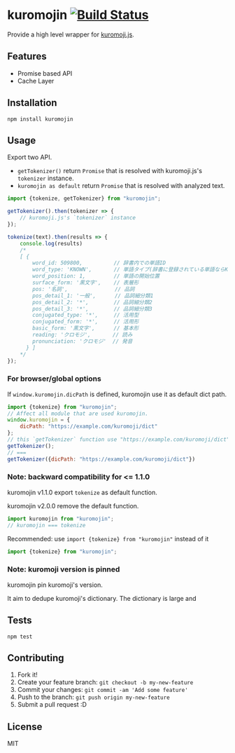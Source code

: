 # kuromojin [![Build Status](https://travis-ci.org/azu/kuromojin.svg?branch=master)](https://travis-ci.org/azu/kuromojin)

Provide a high level wrapper for [kuromoji.js](https://github.com/takuyaa/kuromoji.js "kuromoji.js").

## Features

- Promise based API
- Cache Layer

## Installation

    npm install kuromojin

## Usage

Export two API.

- `getTokenizer()` return `Promise` that is resolved with kuromoji.js's `tokenizer` instance.
- `kuromojin as default` return `Promise` that is resolved with analyzed text.

```js
import {tokenize, getTokenizer} from "kuromojin";

getTokenizer().then(tokenizer => {
    // kuromoji.js's `tokenizer` instance
});

tokenize(text).then(results => {
    console.log(results)
    /*
    [ {
        word_id: 509800,          // 辞書内での単語ID
        word_type: 'KNOWN',       // 単語タイプ(辞書に登録されている単語ならKNOWN, 未知語ならUNKNOWN)
        word_position: 1,         // 単語の開始位置
        surface_form: '黒文字',    // 表層形
        pos: '名詞',               // 品詞
        pos_detail_1: '一般',      // 品詞細分類1
        pos_detail_2: '*',        // 品詞細分類2
        pos_detail_3: '*',        // 品詞細分類3
        conjugated_type: '*',     // 活用型
        conjugated_form: '*',     // 活用形
        basic_form: '黒文字',      // 基本形
        reading: 'クロモジ',       // 読み
        pronunciation: 'クロモジ'  // 発音
      } ]
    */
});
```

### For browser/global options

If `window.kuromojin.dicPath` is defined, kuromojin use it as default dict path.

```js
import {tokenize} from "kuromojin";
// Affect all module that are used kuromojin.
window.kuromojin = {
    dicPath: "https://example.com/kuromoji/dict"
};
// this `getTokenizer` function use "https://example.com/kuromoji/dict" 
getTokenizer();
// === 
getTokenizer({dicPath: "https://example.com/kuromoji/dict"})
```

### Note: backward compatibility for <= 1.1.0

kuromojin v1.1.0 export `tokenize` as default function.

kuromojin v2.0.0 remove the default function.

```js
import kuromojin from "kuromojin";
// kuromojin === tokenize
```

Recommended: use `import {tokenize} from "kuromojin"` instead of it

```js
import {tokenize} from "kuromojin";
```

### Note: kuromoji version is pinned

kuromojin pin kuromoji's version.

It aim to dedupe kuromoji's dictionary.
The dictionary is large and 

## Tests

    npm test

## Contributing

1. Fork it!
2. Create your feature branch: `git checkout -b my-new-feature`
3. Commit your changes: `git commit -am 'Add some feature'`
4. Push to the branch: `git push origin my-new-feature`
5. Submit a pull request :D

## License

MIT
